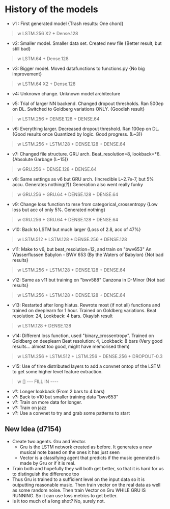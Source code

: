 # History of the models

- v1 : First generated model {Trash results: One chord}
> w LSTM.256 X2 + Dense.128 
 
 - v2: Smaller model. Smaller data set. Created new file {Better result, but still bad}
 > w LSTM.64 + Dense.128

- v3: Bigger model. Moved datafunctions to functions.py {No big improvement}
> w LSTM.64 X2 + Dense.128

- v4: Unknown change. Unknown model architecture

- v5: Trial of larger NN backend. Changed dropout thresholds. Ran 500ep on DL. Switched to Goldberg variations ONLY. {Goodish result}
>w LSTM.256 + DENSE.128 + DENSE.64

- v6: Everything larger. Decreased dropout threshold. Ran 100ep on DL. {Good results once Quantized by logic. Good progress. (L~3)}
>w LSTM.256 + LSTM.128 + DENSE.128 + DENSE.64

- v7: Changed file structure. GRU arch. Beat_resolution=8, lookback=*6. {Absolute Garbage (L~15)}
>w GRU.256 + DENSE.128 + DENSE.64

- v8: Same settings as v6 but GRU arch. {Incredible L~2.7e-7, but 5% accu. Generates nothing(?)}
Generation also went really funky
>w GRU.256 + GRU.64 + DENSE.128 + DENSE.64

- v9: Change loss function to mse from categorical_crossentropy {Low loss but acc of only 5%. Generated nothing}
>w GRU.256 + GRU.64 + DENSE.128 + DENSE.64

- v10: Back to LSTM but much larger {Loss of 2.8, acc of 47%}
>w LSTM.512 + LSTM.128 + DENSE.256 + DENSE.128

- v11: Make to v6, but beat_resolution=12, and train on "bwv653" An Wasserflussen Babylon - BWV 653
(By the Waters of Babylon) {Not bad results}
>w LSTM.256 + LSTM.128 + DENSE.128 + DENSE.64

- v12: Same as v11 but training on "bwv588" Canzona in D-Minor {Not bad results}
>w LSTM.256 + LSTM.128 + DENSE.128 + DENSE.64
 
- v13: Restarted after long hiatus. Rewrote most (if not all) functions and trained on deeplearn for 1 hour. Trained on Goldberg variations. 
Beat resolution: 24, Lookback: 4 bars. Okayish result
>w LSTM.128 + DENSE.128

- v14: Different loss function, used "binary_crossentropy". Trained on Goldberg on deeplearn
Beat resolution: 4, Lookback: 8 bars (Very good results... almost too good, might have memorised them)
>w LSTM.256 + LSTM.512 + LSTM.256 + DENSE.256 + DROPOUT-0.3

- v15: Use of time distributed layers to add a convnet ontop of the LSTM to get some higher level feature extraction.

>w [] --- FILL IN ----

- v?: Longer lookback (From 2 bars to 4 bars)
- v?: Back to v10 but smaller training data "bwv653"
- v?: Train on more data for longer.
- v?: Train on jazz
- v?: Use a convnet to try and grab some patterns to start


## New Idea (d7154)
- Create two agents. Gru and Vector.
  - Gru is the LSTM network created as before. It generates a new musical note based on the ones it has just seen
  - Vector is a classifying agent that predicts if the music generated is made by Gru or if it is real. 
- Train both and hopefully they will both get better, so that it is hard for us to distinguish the difference too
- Thus Gru is trained to a sufficient level on the input data so it is outputting reasonable music. Then train vector on the real data as well as some random noise. Then train Vector on Gru WHILE GRU IS RUNNING. So it can use loss metrics to get better.
- Is it too much of a long shot? No, surely not.